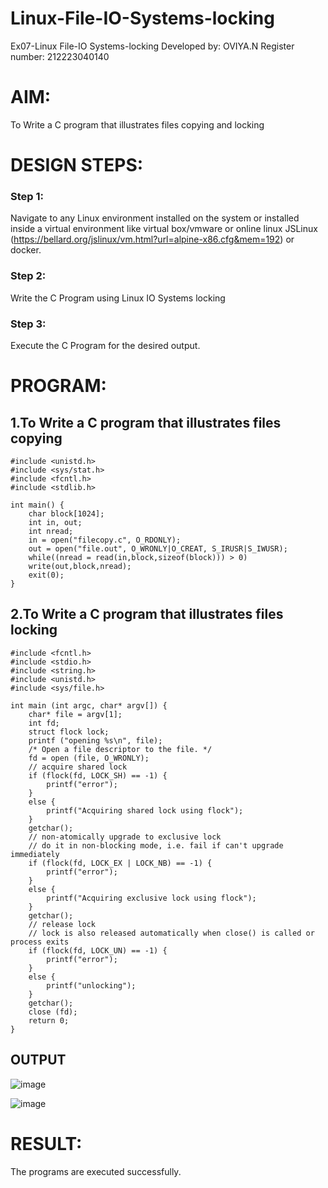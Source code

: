 # Linux-File-IO-Systems-locking
Ex07-Linux File-IO Systems-locking
Developed by: OVIYA.N
Register number: 212223040140
# AIM:
To Write a C program that illustrates files copying and locking

# DESIGN STEPS:

### Step 1:

Navigate to any Linux environment installed on the system or installed inside a virtual environment like virtual box/vmware or online linux JSLinux (https://bellard.org/jslinux/vm.html?url=alpine-x86.cfg&mem=192) or docker.

### Step 2:

Write the C Program using Linux IO Systems locking

### Step 3:

Execute the C Program for the desired output. 

# PROGRAM:

## 1.To Write a C program that illustrates files copying 
```
#include <unistd.h>
#include <sys/stat.h>
#include <fcntl.h>
#include <stdlib.h>

int main() {
    char block[1024];
    int in, out;
    int nread;
    in = open("filecopy.c", O_RDONLY);
    out = open("file.out", O_WRONLY|O_CREAT, S_IRUSR|S_IWUSR);
    while((nread = read(in,block,sizeof(block))) > 0)
    write(out,block,nread);
    exit(0);
}
```





## 2.To Write a C program that illustrates files locking
```
#include <fcntl.h>
#include <stdio.h>
#include <string.h>
#include <unistd.h>
#include <sys/file.h>

int main (int argc, char* argv[]) { 
    char* file = argv[1];
    int fd;
    struct flock lock;
    printf ("opening %s\n", file);
    /* Open a file descriptor to the file. */
    fd = open (file, O_WRONLY);
    // acquire shared lock
    if (flock(fd, LOCK_SH) == -1) {
        printf("error");
    }
    else {
        printf("Acquiring shared lock using flock");
    }
    getchar();
    // non-atomically upgrade to exclusive lock
    // do it in non-blocking mode, i.e. fail if can't upgrade immediately
    if (flock(fd, LOCK_EX | LOCK_NB) == -1) {
        printf("error");
    }
    else {
        printf("Acquiring exclusive lock using flock");
    }
    getchar();
    // release lock
    // lock is also released automatically when close() is called or process exits
    if (flock(fd, LOCK_UN) == -1) {
        printf("error");
    }
    else {
        printf("unlocking");
    }
    getchar();
    close (fd);
    return 0;
}
```


## OUTPUT
![image](https://github.com/Oviya49/Linux-File-IO-Systems-locking/assets/153576803/f418e0de-8b6c-4ab6-a1d5-006807399503)

![image](https://github.com/Oviya49/Linux-File-IO-Systems-locking/assets/153576803/ab83062f-6ddb-49d2-8558-0f80e91e5a20)






# RESULT:
The programs are executed successfully.
